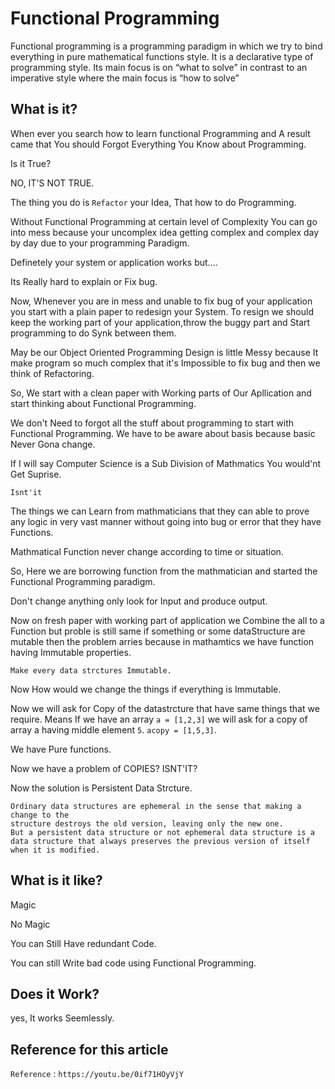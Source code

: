 # Functional Programming

Functional programming is a programming paradigm in which we try to bind everything in pure mathematical functions style. It is a declarative type of programming style. Its main focus is on “what to solve” in contrast to an imperative style where the main focus is “how to solve”

## What is it?

When ever you search how to learn functional Programming and A result came that You should Forgot Everything You Know about Programming.

Is it True?

NO, IT'S NOT TRUE.

The thing you do is `Refactor` your Idea, That how to do Programming.

Without Functional Programming at certain level of Complexity You can go into mess because your uncomplex idea getting complex and complex day by day due to your programming Paradigm.

Definetely your system or application works but....

Its Really hard to explain or Fix bug.

Now, Whenever you are in mess and unable to fix bug of your application you start with a plain paper to redesign your System. To resign we should keep the working part of your application,throw the buggy part and Start programming to do Synk between them.

May be our Object Oriented Programming Design is little Messy because It make program so much complex that it's Impossible to fix bug and then we think of Refactoring.

So, We start with a clean paper with Working parts of Our Apllication and start thinking about Functional Programming.

We don't Need to forgot all the stuff about programming to start with Functional Programming. We have to be aware about basis because basic Never Gona change.

If I will say Computer Science is a Sub Division of Mathmatics You would'nt Get Suprise.

`Isnt'it`

The things we can Learn from mathmaticians that they can able to prove any logic in very vast manner without going into bug or error that they have Functions.

Mathmatical Function never change according to time or situation.

So, Here we are borrowing function from the mathmatician and started the Functional Programming paradigm.

Don't change anything only look for Input and produce output.

Now on fresh paper with working part of application we Combine the all to a Function but proble is still same if something or some dataStructure are mutable then the problem arries because in mathamtics we have function having Immutable properties.

```text
Make every data strctures Immutable.
```

Now How would we change the things if everything is Immutable.

Now we will ask for Copy of the datastrcture that have same things that we require.
Means If we have an array `a = [1,2,3]` we will ask for a copy of array a having middle element `5`.
`acopy = [1,5,3]`.

We have Pure functions.

Now we have a problem of COPIES? ISNT'IT?

Now the solution is Persistent Data Strcture.

```text
Ordinary data structures are ephemeral in the sense that making a change to the
structure destroys the old version, leaving only the new one.
But a persistent data structure or not ephemeral data structure is a data structure that always preserves the previous version of itself when it is modified.
```

## What is it like?

Magic

No Magic

You can Still Have redundant Code.

You can still Write bad code using Functional Programming.

## Does it Work?

yes, It works Seemlessly.

## Reference for this article

`Reference` : `https://youtu.be/0if71HOyVjY`
